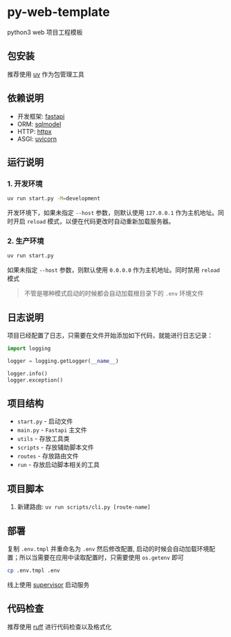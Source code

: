 # py-web-template

python3 web 项目工程模板

## 包安装

推荐使用 [uv](https://docs.astral.sh/uv/) 作为包管理工具

## 依赖说明

-   开发框架: [fastapi](https://fastapi.tiangolo.com/zh/#api_2)
-   ORM: [sqlmodel](https://sqlmodel.tiangolo.com/)
-   HTTP: [httpx](https://www.python-httpx.org/)
-   ASGI: [uvicorn](https://www.uvicorn.org/)

## 运行说明

### 1. 开发环境

```bash
uv run start.py -M=development
```

开发环境下，如果未指定 `--host` 参数，则默认使用 `127.0.0.1` 作为主机地址。同时开启 `reload` 模式，以便在代码更改时自动重新加载服务器。

### 2. 生产环境

```bash
uv run start.py
```

如果未指定 `--host` 参数，则默认使用 `0.0.0.0` 作为主机地址。同时禁用 `reload` 模式

> 不管是哪种模式启动的时候都会自动加载根目录下的 `.env` 环境文件

## 日志说明

项目已经配置了日志，只需要在文件开始添加如下代码，就能进行日志记录：

```python
import logging

logger = logging.getLogger(__name__)

logger.info()
logger.exception()
```

## 项目结构

-   `start.py` - 启动文件
-   `main.py` - `Fastapi` 主文件
-   `utils` - 存放工具类
-   `scripts` - 存放辅助脚本文件
-   `routes` - 存放路由文件
-   `run` - 存放启动脚本相关的工具

## 项目脚本

1. 新建路由: `uv run scripts/cli.py [route-name]`

## 部署

复制 `.env.tmpl` 并重命名为 `.env` 然后修改配置, 启动的时候会自动加载环境配置；所以当需要在应用中读取配置时，只需要使用 `os.getenv` 即可

```bash
cp .env.tmpl .env
```

线上使用 [supervisor](https://supervisord.org/) 启动服务

## 代码检查

推荐使用 [ruff](https://docs.astral.sh/ruff/) 进行代码检查以及格式化
